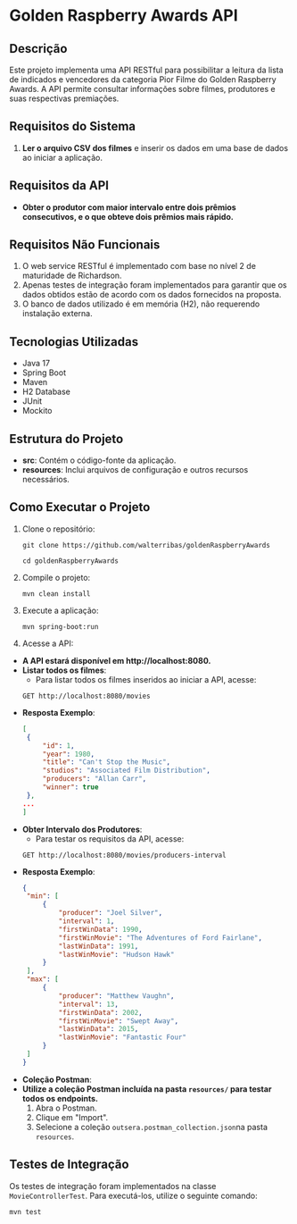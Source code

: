 # Golden Raspberry Awards API

## Descrição

Este projeto implementa uma API RESTful para possibilitar a leitura da lista de indicados e vencedores da categoria Pior Filme do Golden Raspberry Awards. A API permite consultar informações sobre filmes, produtores e suas respectivas premiações.

## Requisitos do Sistema

1. **Ler o arquivo CSV dos filmes** e inserir os dados em uma base de dados ao iniciar a aplicação.

## Requisitos da API

- **Obter o produtor com maior intervalo entre dois prêmios consecutivos, e o que obteve dois prêmios mais rápido.**

## Requisitos Não Funcionais

1. O web service RESTful é implementado com base no nível 2 de maturidade de Richardson.
2. Apenas testes de integração foram implementados para garantir que os dados obtidos estão de acordo com os dados fornecidos na proposta.
3. O banco de dados utilizado é em memória (H2), não requerendo instalação externa.

## Tecnologias Utilizadas

- Java 17
- Spring Boot
- Maven
- H2 Database
- JUnit
- Mockito

## Estrutura do Projeto

- **src**: Contém o código-fonte da aplicação.
- **resources**: Inclui arquivos de configuração e outros recursos necessários.
## Como Executar o Projeto

1. Clone o repositório:

   `git clone https://github.com/walterribas/goldenRaspberryAwards`

   `cd goldenRaspberryAwards`


2. Compile o projeto:

   `mvn clean install`


3. Execute a aplicação:

   `mvn spring-boot:run`


4. Acesse a API:
- **A API estará disponível em http://localhost:8080.**
- **Listar todos os filmes**:
  - Para listar todos os filmes inseridos ao iniciar a API, acesse:
  ```http
  GET http://localhost:8080/movies

- **Resposta Exemplo**:
   ```json lines
  [
    {
        "id": 1,
        "year": 1980,
        "title": "Can't Stop the Music",
        "studios": "Associated Film Distribution",
        "producers": "Allan Carr",
        "winner": true
    },
  ...
   ]

- **Obter Intervalo dos Produtores**:
   - Para testar os requisitos da API, acesse:
   ```http
   GET http://localhost:8080/movies/producers-interval

- **Resposta Exemplo**:
   ```json lines
  {
    "min": [
        {
            "producer": "Joel Silver",
            "interval": 1,
            "firstWinData": 1990,
            "firstWinMovie": "The Adventures of Ford Fairlane",
            "lastWinData": 1991,
            "lastWinMovie": "Hudson Hawk"
        }
    ],
    "max": [
        {
            "producer": "Matthew Vaughn",
            "interval": 13,
            "firstWinData": 2002,
            "firstWinMovie": "Swept Away",
            "lastWinData": 2015,
            "lastWinMovie": "Fantastic Four"
        }
    ]
   }

- **Coleção Postman**:
- **Utilize a coleção Postman incluída na pasta `resources/` para testar todos os endpoints.**
  1. Abra o Postman.
  2. Clique em "Import".
  3. Selecione a coleção `outsera.postman_collection.json`na pasta `resources`.

## Testes de Integração
Os testes de integração foram implementados na classe `MovieControllerTest`. Para executá-los, utilize o seguinte comando:

   `mvn test`

